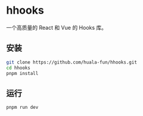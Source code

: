 #  hhooks

一个高质量的 React 和 Vue 的 Hooks 库。

## 安装

```bash
git clone https://github.com/huala-fun/hhooks.git
cd hhooks
pnpm install
```

## 运行

```bash
pnpm run dev
```

